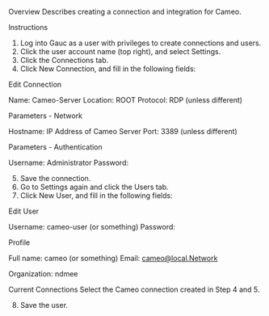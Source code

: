 Overview
Describes creating a connection and integration for Cameo.

Instructions

1. Log into Gauc as a user with privileges to create connections and users.
2. Click the user account name (top right), and select Settings.
3. Click the Connections tab.
4. Click New Connection, and fill in the following fields:

Edit Connection

Name: Cameo-Server
Location: ROOT
Protocol: RDP (unless different)


Parameters - Network

Hostname: IP Address of Cameo Server
Port: 3389 (unless different)


Parameters - Authentication

Username: Administrator
Password: 




5. Save the connection.
6. Go to Settings again and click the Users tab.
7. Click New User, and fill in the following fields:

Edit User

Username: cameo-user (or something)
Password: 


Profile

Full name: cameo (or something)
Email: cameo@local.Network

Organization: ndmee


Current Connections
Select the Cameo connection created in Step 4 and 5.


8. Save the user.
